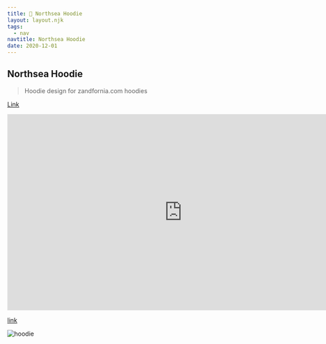 ```yaml
---
title: 🌊 Northsea Hoodie
layout: layout.njk
tags:
  - nav
navtitle: Northsea Hoodie
date: 2020-12-01
---
```


## Northsea Hoodie

> Hoodie design for zandfornia.com hoodies

[Link](https://www.figma.com/file/td71tNZ1XPKW664B1hxAis/northsea.logo)

<iframe style="border: 1px solid rgba(0, 0, 0, 0.1);" width="800" height="450" src="https://www.figma.com/embed?embed_host=share&url=https%3A%2F%2Fwww.figma.com%2Ffile%2Ftd71tNZ1XPKW664B1hxAis%2Fnorthsea.logo%3Fnode-id%3D0%253A1" allowfullscreen></iframe>

[link](https://www.figma.com/file/Egml1hC0EkhvqPrAN4dABZ/northsea.hoodie?node-id=0%3A1)

![hoodie](../../img/hoodie.jpeg)